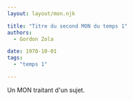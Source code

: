 ```yaml
---
layout: layout/mon.njk

title: "Titre du second MON du temps 1"
authors:
  - Gordon Zola

date: 1970-10-01
tags: 
  - "temps 1"

---
```


<!-- début résumé -->

Un MON traitant d'un sujet.

<!-- fin résumé -->